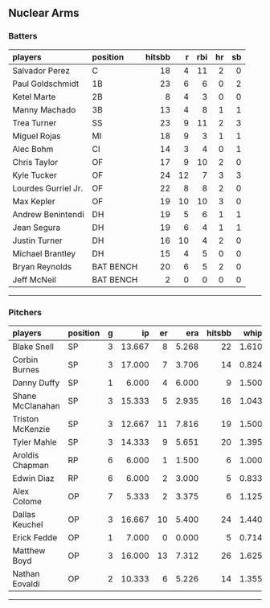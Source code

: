 ## Nuclear Arms

### Batters

 
|players             |position  | hitsbb|  r| rbi| hr| sb| 
|:-------------------|:---------|------:|--:|---:|--:|--:| 
|Salvador Perez      |C         |     18|  4|  11|  2|  0| 
|Paul Goldschmidt    |1B        |     23|  6|   6|  0|  2| 
|Ketel Marte         |2B        |      8|  4|   3|  0|  0| 
|Manny Machado       |3B        |     13|  4|   8|  1|  1| 
|Trea Turner         |SS        |     23|  9|  11|  2|  3| 
|Miguel Rojas        |MI        |     18|  9|   3|  1|  1| 
|Alec Bohm           |CI        |     14|  3|   4|  0|  1| 
|Chris Taylor        |OF        |     17|  9|  10|  2|  0| 
|Kyle Tucker         |OF        |     24| 12|   7|  3|  3| 
|Lourdes Gurriel Jr. |OF        |     22|  8|   8|  2|  0| 
|Max Kepler          |OF        |     19| 10|  10|  3|  0| 
|Andrew Benintendi   |DH        |     19|  5|   6|  1|  1| 
|Jean Segura         |DH        |     19|  6|   4|  1|  1| 
|Justin Turner       |DH        |     16| 10|   4|  2|  0| 
|Michael Brantley    |DH        |     15|  4|   5|  0|  0| 
|Bryan Reynolds      |BAT BENCH |     20|  6|   5|  2|  0| 
|Jeff McNeil         |BAT BENCH |      2|  0|   0|  0|  0| 


* * *

### Pitchers

 
|players          |position |  g|     ip| er|   era| hitsbb|  whip| so|  w| sv| 
|:----------------|:--------|--:|------:|--:|-----:|------:|-----:|--:|--:|--:| 
|Blake Snell      |SP       |  3| 13.667|  8| 5.268|     22| 1.610| 25|  0|  0| 
|Corbin Burnes    |SP       |  3| 17.000|  7| 3.706|     14| 0.824| 25|  0|  0| 
|Danny Duffy      |SP       |  1|  6.000|  4| 6.000|      9| 1.500|  8|  0|  0| 
|Shane McClanahan |SP       |  3| 15.333|  5| 2.935|     16| 1.043| 17|  2|  0| 
|Triston McKenzie |SP       |  3| 12.667| 11| 7.816|     19| 1.500| 15|  0|  0| 
|Tyler Mahle      |SP       |  3| 14.333|  9| 5.651|     20| 1.395|  8|  1|  0| 
|Aroldis Chapman  |RP       |  6|  6.000|  1| 1.500|      6| 1.000|  8|  2|  3| 
|Edwin Diaz       |RP       |  6|  6.000|  2| 3.000|      5| 0.833|  9|  0|  4| 
|Alex Colome      |OP       |  7|  5.333|  2| 3.375|      6| 1.125|  8|  1|  0| 
|Dallas Keuchel   |OP       |  3| 16.667| 10| 5.400|     24| 1.440| 11|  2|  0| 
|Erick Fedde      |OP       |  1|  7.000|  0| 0.000|      5| 0.714|  4|  1|  0| 
|Matthew Boyd     |OP       |  3| 16.000| 13| 7.312|     26| 1.625| 18|  0|  0| 
|Nathan Eovaldi   |OP       |  2| 10.333|  6| 5.226|     14| 1.355| 10|  1|  0| 


* * *


